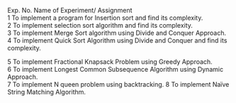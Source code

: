 Exp. No. Name of Experiment/ Assignment  
1 To implement a program for Insertion sort and find its complexity.  
2 To implement selection sort algorithm and find its complexity.  
3 To implement Merge Sort algorithm using Divide and Conquer Approach.  
4 To implement Quick Sort Algorithm using Divide and Conquer and find its complexity.

  5 To implement Fractional Knapsack Problem using Greedy Approach.  
6 To implement Longest Common Subsequence Algorithm using Dynamic Approach.  
7 To implement N queen problem using backtracking. 
8 To implement Naïve String Matching Algorithm. 

